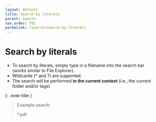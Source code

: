 ```yaml
---
layout: default
title: Search by literals
parent: Search
nav_order: 701
permalink: /search/search-by-literals
---
```


# Search by literals

- To search by literals, simply type in a filename into the search bar (works similar to File Explorer).
- Wildcards (* and ?) are supported.
- The search will be performed **in the current context** (i.e., the current folder and/or tags)

{: .note-title }
> Example search:
>
> *.pdf
